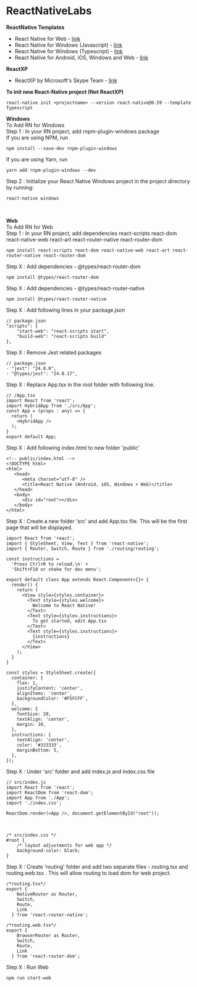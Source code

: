 # ReactNativeLabs
**ReactNative Templates**
* React Native for Web - [link](https://github.com/hmheng/ReactNativeLabs/tree/master/RNWeb)
* React Native for Windows (Javascript) - [link](https://github.com/hmheng/ReactNativeLabs/tree/master/RNWindowsCurrent)
* React Native for Windows (Typescript) - [link](https://github.com/hmheng/ReactNativeLabs/tree/master/RNWindowsCurrentTS)
* React Native for Android, iOS, Windows and Web - [link](https://github.com/hmheng/ReactNativeLabs/tree/master/RNWebWindows)

**ReactXP**
* ReactXP by Microsoft's Skype Team - [link](https://github.com/hmheng/ReactNativeLabs/tree/master/ReactXPTemplate)

**To init new React-Native project (Not ReactXP)**<br/>
```
react-native init <projectname> --version react-native@0.59 --template Typescript
```

**Windows** <br/>
To Add RN for Windows<br/>
Step 1 : In your RN project, add rnpm-plugin-windows package<br/>
If you are using NPM, run<br/>
```
npm install --save-dev rnpm-plugin-windows
```
If you are using Yarn, run<br/>
```
yarn add rnpm-plugin-windows --dev
```

Step 2 : Initialize your React Native Windows project in the project directory by running:<br/>
```
react-native windows
```
<br/>

**Web** <br/>
To Add RN for Web<br/>
Step 1 : In your RN project, add dependencies react-scripts react-dom react-native-web react-art react-router-native react-router-dom<br/>

```
npm install react-scripts react-dom react-native-web react-art react-router-native react-router-dom
```

Step X : Add dependencies - @types/react-router-dom <br/>

```
npm install @types/react-router-dom
```

Step X : Add dependencies - @types/react-router-native <br/>

```
npm install @types/react-router-native
```

Step X : Add following lines in your package.json<br/>

```
// package.json
"scripts": {
    "start-web": "react-scripts start",
    "build-web": "react-scripts build"
},
```
Step X : Remove Jest related packages<br/>

```
// package.json
- "jest": "24.8.0",
- "@types/jest": "24.0.17",
```

Step X : Replace App.tsx in the root folder with following line.

```
// /App.tsx
import React from 'react';
import HybridApp from './src/App';
const App = (props : any) => {
  return (
    <HybridApp />
  );
}
export default App;
```
Step X : Add following index.html to new folder 'public'<br/>

```
<!-- public/index.html -->
<!DOCTYPE html>
<html>
   <head>
      <meta charset="utf-8" />
      <title>React Native (Android, iOS, Windows + Web)</title>
   </head>
   <body>
      <div id="root"></div>
   </body>
</html>
```

Step X : Create a new folder 'src' and add App.tsx file. This will be the first page that will be displayed. <br/>

```
import React from 'react';
import { StyleSheet, View, Text } from 'react-native';
import { Router, Switch, Route } from './routing/routing';

const instructions =
  'Press Ctrl+R to reload,\n' +
  'Shift+F10 or shake for dev menu';

export default class App extends React.Component<{}> {
  render() {
    return (
      <View style={styles.container}>
        <Text style={styles.welcome}>
          Welcome to React Native!
        </Text>
        <Text style={styles.instructions}>
          To get started, edit App.tsx
        </Text>
        <Text style={styles.instructions}>
          {instructions}
        </Text>
      </View>
    );
  }
}

const styles = StyleSheet.create({
  container: {
    flex: 1,
    justifyContent: 'center',
    alignItems: 'center',
    backgroundColor: '#F5FCFF',
  },
  welcome: {
    fontSize: 20,
    textAlign: 'center',
    margin: 10,
  },
  instructions: {
    textAlign: 'center',
    color: '#333333',
    marginBottom: 5,
  },
});

```

Step X : Under 'src' folder and add index.js and index.css file<br/>

```
// src/index.js
import React from 'react';
import ReactDom from 'react-dom';
import App from './App';
import './index.css';

ReactDom.render(<App />, document.getElementById("root"));
```
<br/>

```
/* src/index.css */
#root {
    /* layout adjustments for web app */
    background-color: black;
}
```

Step X : Create 'routing' folder and add two separate files - routing.tsx and routing.web.tsx . This will allow routing to load dom for web project. <br/>

```
/*routing.tsx*/
export {
    NativeRouter as Router,
    Switch,
    Route,
    Link
  } from 'react-router-native';
```

```
/*routing.web.tsx*/
export {
    BrowserRouter as Router,
    Switch,
    Route,
    Link
  } from 'react-router-dom';
```

Step X : Run Web<br/>

```
npm run start-web
```
